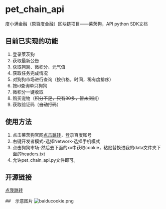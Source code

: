 # pet_chain_api
度小满金融（原百度金融）区块链项目——莱茨狗，API python SDK文档

## 目前已实现的功能

1. 登录莱茨狗
2. 获取最新公告
3. 获取狗窝、微积分、元气值
4. 获取任务完成情况
5. 对狗狗市场进行查询（按价格，时间，稀有度排序）
6. 按id查询单只狗狗
7. 微积分一键收取
8. 购买宠物（~~积分不足，只有30多，暂未测试~~）
9. 获取验证码（~~自动打码~~）



## 使用方法

1. 点击莱茨狗官网[点击跳转]([https://passport.baidu.com/v2/?login&u=https%3A%2F%2Fwappass.baidu.com%2Fv3%2Flogin%2Fapi%2Fauthopenbduss%3Freturn_type%3D5%26tpl%3Dblockchain%26client_id%3DfHUnn02XwCrywmmdUtCdK6eC%26u%3Dhttps%253A%252F%252Fpet-chain.duxiaoman.com%252Fdata%252Fuser%252Fsign%253Fu%253Dhttps%25253A%25252F%25252Fpet-chain.duxiaoman.com%25252F](https://passport.baidu.com/v2/?login&u=https%3A%2F%2Fwappass.baidu.com%2Fv3%2Flogin%2Fapi%2Fauthopenbduss%3Freturn_type%3D5%26tpl%3Dblockchain%26client_id%3DfHUnn02XwCrywmmdUtCdK6eC%26u%3Dhttps%3A%2F%2Fpet-chain.duxiaoman.com%2Fdata%2Fuser%2Fsign%3Fu%3Dhttps%253A%252F%252Fpet-chain.duxiaoman.com%252F))，登录百度账号
2. 右键开发者模式-选择Network-选择手机模式
3. 点击狗狗市场-然后去下面的xx中获取cookie，粘贴替换进我的data文件夹下面的headers.txt
4. 允许pet_chain_api.py文件即可。



## 开源链接

[点我跳转](https://github.com/Tlntin/pet_chain_api)

##　示意图片
![baiducookie.png](https://upload-images.jianshu.io/upload_images/17957829-ff004d4e0a5c74d5.png?imageMogr2/auto-orient/strip%7CimageView2/2/w/1240)